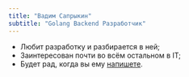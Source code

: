 ```yaml
---
title: "Вадим Сапрыкин"
subtitle: "Golang Backend Разработчик"
---
```


- Любит разработку и разбирается в ней;
- Заинтересован почти во всём остальном в IT;
- Будет рад, когда вы ему [напишете](#contacts).

